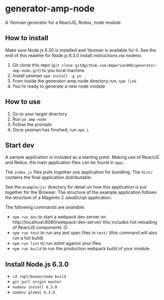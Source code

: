 # generator-amp-node

A Yeoman generator for a ReactJS, Redux, node module

## How to install

Make sure Node.js 6.30 is installed and Yeoman is available for it. See the end of this readme for Node.js 6.3.0 install instructions via nodenv.

1. Git clone this repo (`git clone git@github.com:AmpersandHQ/generator-amp-node.git`) to you local machine
2. Install yeoman `npm install -g yo`
3. From inside the generator-amp-node directory run, `npm link`
4. You're ready to generate a new node module

## How to use

1. Go to your target directory
2. Run `yo amp-node`
3. Follow the prompts
4. Once yeoman has finsihed, run `npm i`

## Start dev

A sample application is included as a starting point. Making use of ReactJS and Redux, the main application files can be found in `app/`.

The `index.js` files pulls together you application for bundling. The `dist/` contains the final application distributable.

See the `example/js/` directory for detail on how this application is put together for the Browser. The structure of the example application follows the structure of a Magento 2 JavaScript application.

The following commands are available:

* `npm run dev` to start a webpack dev server on http://localhost:8080/webpack-dev-server/ this includes hot reloading of ReactJS components :D
* `npm run test` to run any jest spec files in `test/` (this command will also run a full build)
* `npm run lint` to run eslint against your files
* `npm run build` to run the production webpack build of your module


## Install Node.js 6.3.0

* `cd /opt/boxen/node-build`
* `git pull origin master`
* `nodenv install 6.3.0`
* `nodenv global 6.3.0`
